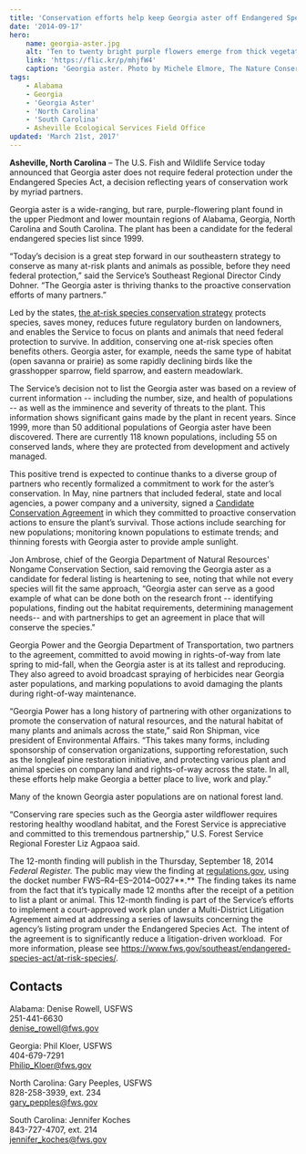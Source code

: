 ```yaml
---
title: 'Conservation efforts help keep Georgia aster off Endangered Species List'
date: '2014-09-17'
hero:
    name: georgia-aster.jpg
    alt: 'Ten to twenty bright purple flowers emerge from thick vegetation.'
    link: 'https://flic.kr/p/mhjfW4'
    caption: 'Georgia aster. Photo by Michele Elmore, The Nature Conservancy, Georgia.'
tags:
    - Alabama
    - Georgia
    - 'Georgia Aster'
    - 'North Carolina'
    - 'South Carolina'
    - Asheville Ecological Services Field Office
updated: 'March 21st, 2017'
---
```


**Asheville, North Carolina** – The U.S. Fish and Wildlife Service today announced that Georgia aster does not require federal protection under the Endangered Species Act, a decision reflecting years of conservation work by myriad partners.

Georgia aster is a wide-ranging, but rare, purple-flowering plant found in the upper Piedmont and lower mountain regions of Alabama, Georgia, North Carolina and South Carolina. The plant has been a candidate for the federal endangered species list since 1999.

“Today’s decision is a great step forward in our southeastern strategy to conserve as many at-risk plants and animals as possible, before they need federal protection,” said the Service’s Southeast Regional Director Cindy Dohner. “The Georgia aster is thriving thanks to the proactive conservation efforts of many partners.”

Led by the states, [the at-risk species conservation strategy](/pdf/fact-sheet/at-risk-species-overview.pdf) protects species, saves money, reduces future regulatory burden on landowners, and enables the Service to focus on plants and animals that need federal protection to survive. In addition, conserving one at-risk species often benefits others. Georgia aster, for example, needs the same type of habitat (open savanna or prairie) as some rapidly declining birds like the grasshopper sparrow, field sparrow, and eastern meadowlark.

The Service’s decision not to list the Georgia aster was based on a review of current information -- including the number, size, and health of populations -- as well as the imminence and severity of threats to the plant. This information shows significant gains made by the plant in recent years. Since 1999, more than 50 additional populations of Georgia aster have been discovered. There are currently 118 known populations, including 55 on conserved lands, where they are protected from development and actively managed.

This positive trend is expected to continue thanks to a diverse group of partners who recently formalized a commitment to work for the aster’s conservation. In May, nine partners that included federal, state and local agencies, a power company and a university, signed a [Candidate Conservation Agreement](http://www.fws.gov/southeast/pdf/agreement/candidate-conservation-agreement/georgia-aster.pdf) in which they committed to proactive conservation actions to ensure the plant’s survival. Those actions include searching for new populations; monitoring known populations to estimate trends; and thinning forests with Georgia aster to provide ample sunlight.

Jon Ambrose, chief of the Georgia Department of Natural Resources' Nongame Conservation Section, said removing the Georgia aster as a candidate for federal listing is heartening to see, noting that while not every species will fit the same approach, “Georgia aster can serve as a good example of what can be done both on the research front -- identifying populations, finding out the habitat requirements, determining management needs-- and with partnerships to get an agreement in place that will conserve the species."

Georgia Power and the Georgia Department of Transportation, two partners to the agreement, committed to avoid mowing in rights-of-way from late spring to mid-fall, when the Georgia aster is at its tallest and reproducing. They also agreed to avoid broadcast spraying of herbicides near Georgia aster populations, and marking populations to avoid damaging the plants during right-of-way maintenance.

“Georgia Power has a long history of partnering with other organizations to promote the conservation of natural resources, and the natural habitat of many plants and animals across the state,” said Ron Shipman, vice president of Environmental Affairs. “This takes many forms, including sponsorship of conservation organizations, supporting reforestation, such as the longleaf pine restoration initiative, and protecting various plant and animal species on company land and rights-of-way across the state. In all, these efforts help make Georgia a better place to live, work and play.”

Many of the known Georgia aster populations are on national forest land.

“Conserving rare species such as the Georgia aster wildflower requires restoring healthy woodland habitat, and the Forest Service is appreciative and committed to this tremendous partnership,” U.S. Forest Service Regional Forester Liz Agpaoa said.

The 12-month finding will publish in the Thursday, September 18, 2014 _Federal Register._ The public may view the finding at [regulations.gov](https://www.regulations.gov/), using the docket number FWS–R4–ES–2014–0027**.** The finding takes its name from the fact that it’s typically made 12 months after the receipt of a petition to list a plant or animal. This 12-month finding is part of the Service’s efforts to implement a court-approved work plan under a Multi-District Litigation Agreement aimed at addressing a series of lawsuits concerning the agency’s listing program under the Endangered Species Act.  The intent of the agreement is to significantly reduce a litigation-driven workload.  For more information, please see https://www.fws.gov/southeast/endangered-species-act/at-risk-species/.

## Contacts

Alabama: Denise Rowell, USFWS  
251-441-6630  
[denise_rowell@fws.gov](mailto:denise_rowell@fws.gov)

Georgia: Phil Kloer, USFWS  
404-679-7291  
[Philip_Kloer@fws.gov](mailto:Philip_Kloer@fws.gov)

North Carolina: Gary Peeples, USFWS  
828-258-3939, ext. 234  
[gary_pepples@fws.gov](mailto:gary_pepples@fws.gov)

South Carolina: Jennifer Koches  
843-727-4707, ext. 214  
[jennifer_koches@fws.gov](mailto:jennifer_koches@fws.gov )
